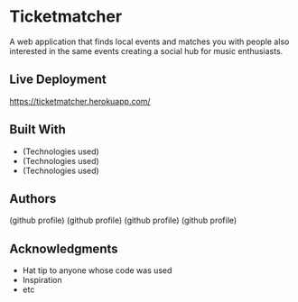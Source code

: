 # Ticketmatcher

A web application that finds local events and matches you with people also interested in the same events creating a social hub for music enthusiasts. 

## Live Deployment

https://ticketmatcher.herokuapp.com/

## Built With

* (Technologies used)
* (Technologies used)
* (Technologies used)


## Authors

(github profile)
(github profile)
(github profile)
(github profile)


## Acknowledgments

* Hat tip to anyone whose code was used
* Inspiration
* etc
